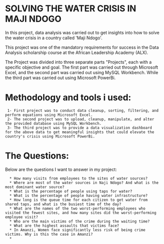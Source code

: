 # SOLVING THE WATER CRISIS IN MAJI NDOGO

In this project, data analysis was carried out to get insights into how to solve the water crisis in a country called 'Maji Ndogo'. 

This project was one of the mandatory requirements for success in the Data Analysis scholarship course at the African Leadership Academy (ALX).

The Project was divided into three separate parts "Projects", each with a specific objective and goal. The first part was carried out through Microsoft Excel, and the second part was carried out using MySQL Workbench. While the third part was carried out using Microsoft PowerBi.

#      Methodology and tools i used: 
       
     1- First project was to conduct data cleanup, sorting, filtering, and perform equations using Microsoft Excel. 
     2- The second project was to upload, cleanup, manipulate, and alter the provided database using MySQL Workbench. 
     3- The third project was to provide a data visualization dashboard for the above data to get meaningful insights that could elevate the country's crisis using Microsoft PowerBi.


# The Questions: 
  Below are the questions I want to answer in my project:

      * How many visits from employees to the sites of water sources?
      * Where are most of the water sources in Naji Ndogo? And what is the most dominant water source?
      * What is the percentage of people using taps for water?
      * What is the percentage of people having water infrastructure?
      * How long is the queue time for each citizen to get water from shared taps, and what is the busiest time of the day?
      * What are the names of the two worst-performing employees who visited the fewest sites, and how many sites did the worst-performing employee visit?
      * Who are the main victims of the crime during the waiting time?
      * What are the highest assaults that victims face?
      * In Amanzi, Women face significantly less risk of being crime victims. Why is this the case in Amanzi?
      * 
      
